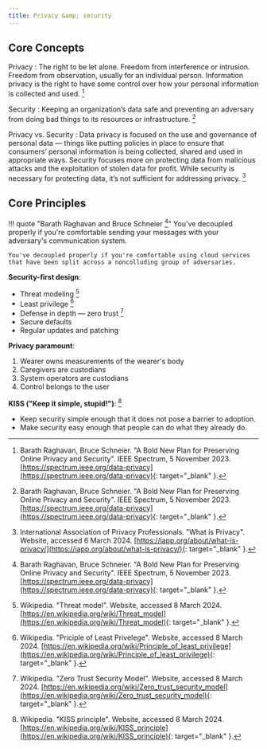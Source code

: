 ```yaml
---
title: Privacy &amp; security
---
```


## Core Concepts

Privacy
: The right to be let alone. Freedom from interference or intrusion. Freedom from observation, usually for an individual person. Information privacy is the right to have some control over how your personal information is collected and used. [^raghavan-schneier]

Security
: Keeping an organization’s data safe and preventing an adversary from doing bad things to its resources or infrastructure. [^raghavan-schneier]

Privacy vs. Security
: Data privacy is focused on the use and governance of personal data &mdash; things like putting policies in place to ensure that consumers’ personal information is being collected, shared and used in appropriate ways. Security focuses more on protecting data from malicious attacks and the exploitation of stolen data for profit. While security is necessary for protecting data, it’s not sufficient for addressing privacy. [^iapp]

## Core Principles

!!! quote "Barath Raghavan and Bruce Schneier [^raghavan-schneier]"
    You've decoupled properly if you're comfortable sending your messages with your adversary's communication system.

    You've decoupled properly if you're comfortable using cloud services that have been split across a noncolluding group of adversaries.

**Security-first design**:

* Threat modeling [^threat]
* Least privilege [^polp]
* Defense in depth &mdash; zero trust [^zero]
* Secure defaults
* Regular updates and patching

**Privacy paramount**:

1. Wearer owns measurements of the wearer's body
1. Caregivers are custodians
1. System operators are custodians
1. Control belongs to the user

**KISS ("Keep it simple, stupid!")**: [^kiss]

* Keep security simple enough that it does not pose a barrier to adoption.
* Make security easy enough that people can do what they already do.


[^raghavan-schneier]: Barath Raghavan, Bruce Schneier. "A Bold New Plan for Preserving Online Privacy and Security". IEEE Spectrum, 5 November 2023. [https://spectrum.ieee.org/data-privacy](https://spectrum.ieee.org/data-privacy){: target="_blank" }.

[^iapp]: International Association of Privacy Professionals. "What is Privacy". Website, accessed 6 March 2024. [https://iapp.org/about/what-is-privacy/](https://iapp.org/about/what-is-privacy/){: target="_blank" }.

[^threat]: Wikipedia. "Threat model". Website, accessed 8 March 2024. [https://en.wikipedia.org/wiki/Threat_model](https://en.wikipedia.org/wiki/Threat_model){: target="_blank" }.

[^polp]: Wikipedia. "Priciple of Least Privelege". Website, accessed 8 March 2024. [https://en.wikipedia.org/wiki/Principle_of_least_privilege](https://en.wikipedia.org/wiki/Principle_of_least_privilege){: target="_blank" }.

[^zero]: Wikipedia. "Zero Trust Security Model". Website, accessed 8 March 2024. [https://en.wikipedia.org/wiki/Zero_trust_security_model](https://en.wikipedia.org/wiki/Zero_trust_security_model){: target="_blank" }.

[^kiss]: Wikipedia. "KISS principle". Website, accessed 8 March 2024. [https://en.wikipedia.org/wiki/KISS_principle](https://en.wikipedia.org/wiki/KISS_principle){: target="_blank" }.
